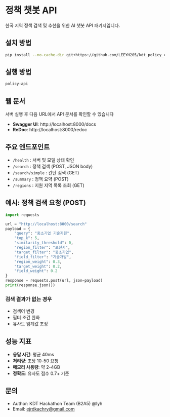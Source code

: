 # 정책 챗봇 API

한국 지역 정책 검색 및 추천을 위한 AI 챗봇 API 패키지입니다.

## 설치 방법

```bash
pip install --no-cache-dir git+https://github.com/LEEYH205/kdt_policy_chatbot_api.git@v1.0.9
```

## 실행 방법

```bash
policy-api
```

## 웹 문서

서버 실행 후 다음 URL에서 API 문서를 확인할 수 있습니다

- **Swagger UI**: http://localhost:8000/docs
- **ReDoc**: http://localhost:8000/redoc

## 주요 엔드포인트

- `/health` : 서버 및 모델 상태 확인
- `/search` : 정책 검색 (POST, JSON body)
- `/search/simple` : 간단 검색 (GET)
- `/summary` : 정책 요약 (POST)
- `/regions` : 지원 지역 목록 조회 (GET)

## 예시: 정책 검색 요청 (POST)

```python
import requests

url = "http://localhost:8000/search"
payload = {
    "query": "중소기업 기술지원",
    "top_k": 5,
    "similarity_threshold": 0,
    "region_filter": "포천시",
    "target_filter": "중소기업",
    "field_filter": "기술개발",
    "region_weight": 0.3,
    "target_weight": 0.2,
    "field_weight": 0.2
}
response = requests.post(url, json=payload)
print(response.json())
```


### 검색 결과가 없는 경우
- 검색어 변경
- 필터 조건 완화
- 유사도 임계값 조정

## 성능 지표

- **응답 시간**: 평균 40ms
- **처리량**: 초당 10-50 요청
- **메모리 사용량**: 약 2-4GB
- **정확도**: 유사도 점수 0.7+ 기준

## 문의
- Author: KDT Hackathon Team (B2A5) @lyh
- Email: ejrdkachry@gmail.com 